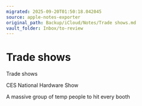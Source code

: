```yaml
---
migrated: 2025-09-20T01:50:18.042045
source: apple-notes-exporter
original_path: Backup/iCloud/Notes/Trade shows.md
vault_folder: Inbox/to-review
---
```

# Trade shows

Trade shows 

CES
National Hardware Show

A massive group of temp people to hit every booth
